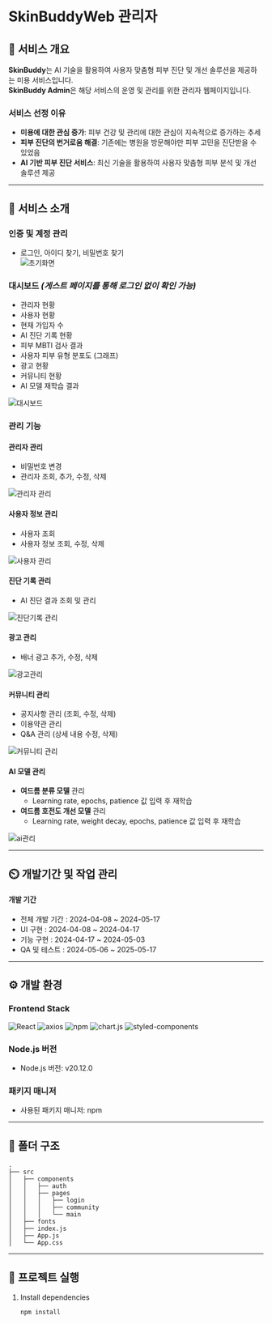 # SkinBuddyWeb 관리자

## 📌 서비스 개요  
**SkinBuddy**는 AI 기술을 활용하여 사용자 맞춤형 피부 진단 및 개선 솔루션을 제공하는 미용 서비스입니다.  
**SkinBuddy Admin**은 해당 서비스의 운영 및 관리를 위한 관리자 웹페이지입니다.  

### 서비스 선정 이유  
- **미용에 대한 관심 증가**: 피부 건강 및 관리에 대한 관심이 지속적으로 증가하는 추세  
- **피부 진단의 번거로움 해결**: 기존에는 병원을 방문해야만 피부 고민을 진단받을 수 있었음  
- **AI 기반 피부 진단 서비스**: 최신 기술을 활용하여 사용자 맞춤형 피부 분석 및 개선 솔루션 제공  

---

## 📌 서비스 소개  
### 인증 및 계정 관리  
- 로그인, 아이디 찾기, 비밀번호 찾기  
![초기화면](https://github.com/user-attachments/assets/95852e9e-a21f-4ab1-9832-2c128770da93)


### 대시보드 *(게스트 페이지를 통해 로그인 없이 확인 가능)*  
- 관리자 현황  
- 사용자 현황  
- 현재 가입자 수  
- AI 진단 기록 현황  
- 피부 MBTI 검사 결과  
- 사용자 피부 유형 분포도 (그래프)  
- 광고 현황  
- 커뮤니티 현황  
- AI 모델 재학습 결과  

![대시보드](https://github.com/user-attachments/assets/e9eed233-d9ee-4458-bd94-4984994f42b9)

### 관리 기능  
#### 관리자 관리  
- 비밀번호 변경  
- 관리자 조회, 추가, 수정, 삭제  

![관리자 관리](https://github.com/user-attachments/assets/ae57b157-f5f3-4ea0-80b6-51845ab7a234)

#### 사용자 정보 관리  
- 사용자 조회  
- 사용자 정보 조회, 수정, 삭제  

![사용자 관리](https://github.com/user-attachments/assets/6acd785b-fbbc-4fa5-a92b-96ee57a302a7)


#### 진단 기록 관리  
- AI 진단 결과 조회 및 관리  

![진단기록 관리](https://github.com/user-attachments/assets/ba556863-a5dd-48cf-bf60-f2527c1677df)


#### 광고 관리  
- 배너 광고 추가, 수정, 삭제

![광고관리](https://github.com/user-attachments/assets/2584fa06-78aa-4e92-9bff-db5589dfa65d)


#### 커뮤니티 관리  
- 공지사항 관리 (조회, 수정, 삭제)  
- 이용약관 관리  
- Q&A 관리 (상세 내용 수정, 삭제)

![커뮤니티 관리](https://github.com/user-attachments/assets/dbae606e-eef8-4581-b907-17f119acaf5f)


#### AI 모델 관리  
- **여드름 분류 모델** 관리  
  - Learning rate, epochs, patience 값 입력 후 재학습  
- **여드름 호전도 개선 모델** 관리  
  - Learning rate, weight decay, epochs, patience 값 입력 후 재학습

![ai관리](https://github.com/user-attachments/assets/a9efd3db-c4eb-4fae-9ee7-d3ca6f4bca7a)

--- 
## ⏲️ 개발기간 및 작업 관리
#### 개발 기간

- 전체 개발 기간 : 2024-04-08 ~ 2024-05-17
- UI 구현 : 2024-04-08 ~ 2024-04-17
- 기능 구현 : 2024-04-17 ~ 2024-05-03
- QA 및 테스트 : 2024-05-06 ~ 2025-05-17

---

## ⚙️ 개발 환경

### Frontend Stack
![React](https://img.shields.io/badge/React-18.2.0-61DAFB?logo=react&logoColor=white&style=for-the-badge)
![axios](https://img.shields.io/badge/axios-1.6.8-671DDF?logo=axios&logoColor=white&style=for-the-badge)
![npm](https://img.shields.io/badge/npm-10.9.1-CB3837?logo=npm&logoColor=white&style=for-the-badge)
![chart.js](https://img.shields.io/badge/Chart.js-4.4.2-FF6384?logo=chartdotjs&logoColor=white&style=for-the-badge)
![styled-components](https://img.shields.io/badge/styled--components-6.1.8-DB7093?logo=styled-components&logoColor=white&style=for-the-badge)

### Node.js 버전
- Node.js 버전: v20.12.0

### 패키지 매니저
- 사용된 패키지 매니저: npm

---

## 📂 폴더 구조

```
.
├── src
│   ├── components
│   │   ├── auth
│   │   ├── pages
│   │   │   ├── login
│   │   │   ├── community
│   │   │   └── main
│   ├── fonts
│   ├── index.js
│   ├── App.js
│   └── App.css
```

---

## 📌 프로젝트 실행

1. Install dependencies

   ```bash
   npm install
   ```

